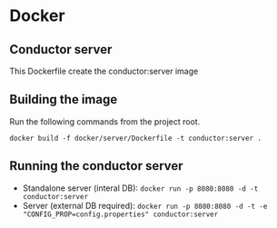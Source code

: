 # Docker
## Conductor server
This Dockerfile create the conductor:server image

## Building the image

Run the following commands from the project root.

`docker build -f docker/server/Dockerfile -t conductor:server .`

## Running the conductor server
- Standalone server (interal DB): `docker run -p 8080:8080 -d -t conductor:server`
- Server (external DB required): `docker run -p 8080:8080 -d -t -e "CONFIG_PROP=config.properties" conductor:server`